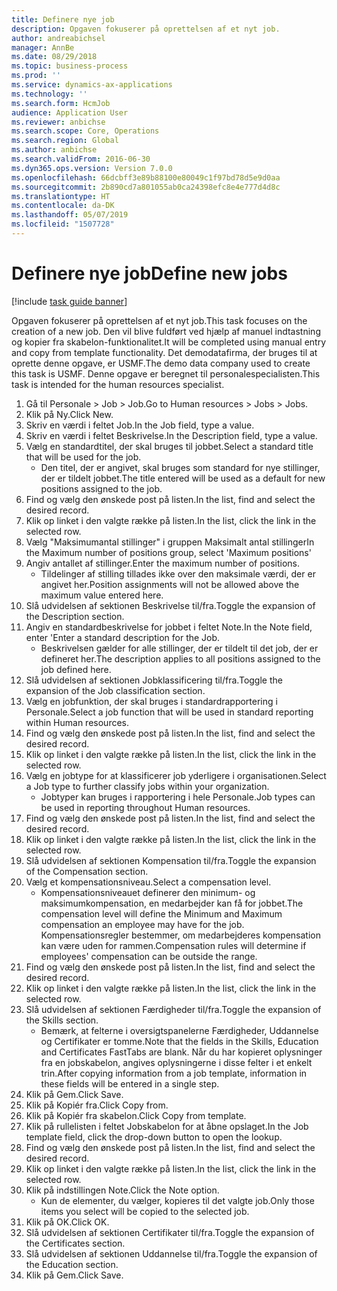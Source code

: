 ```yaml
---
title: Definere nye job
description: Opgaven fokuserer på oprettelsen af et nyt job.
author: andreabichsel
manager: AnnBe
ms.date: 08/29/2018
ms.topic: business-process
ms.prod: ''
ms.service: dynamics-ax-applications
ms.technology: ''
ms.search.form: HcmJob
audience: Application User
ms.reviewer: anbichse
ms.search.scope: Core, Operations
ms.search.region: Global
ms.author: anbichse
ms.search.validFrom: 2016-06-30
ms.dyn365.ops.version: Version 7.0.0
ms.openlocfilehash: 66dcbff3e89b88100e80049c1f97bd78d5e9d0aa
ms.sourcegitcommit: 2b890cd7a801055ab0ca24398efc8e4e777d4d8c
ms.translationtype: HT
ms.contentlocale: da-DK
ms.lasthandoff: 05/07/2019
ms.locfileid: "1507728"
---
```

# <a name="define-new-jobs"></a><span data-ttu-id="e022d-103">Definere nye job</span><span class="sxs-lookup"><span data-stu-id="e022d-103">Define new jobs</span></span>

[!include [task guide banner](../../includes/task-guide-banner.md)]

<span data-ttu-id="e022d-104">Opgaven fokuserer på oprettelsen af et nyt job.</span><span class="sxs-lookup"><span data-stu-id="e022d-104">This task focuses on the creation of a new job.</span></span> <span data-ttu-id="e022d-105">Den vil blive fuldført ved hjælp af manuel indtastning og kopier fra skabelon-funktionalitet.</span><span class="sxs-lookup"><span data-stu-id="e022d-105">It will be completed using manual entry and copy from template functionality.</span></span> <span data-ttu-id="e022d-106">Det demodatafirma, der bruges til at oprette denne opgave, er USMF.</span><span class="sxs-lookup"><span data-stu-id="e022d-106">The demo data company used to create this task is USMF.</span></span> <span data-ttu-id="e022d-107">Denne opgave er beregnet til personalespecialisten.</span><span class="sxs-lookup"><span data-stu-id="e022d-107">This task is intended for the human resources specialist.</span></span>

1. <span data-ttu-id="e022d-108">Gå til Personale > Job > Job.</span><span class="sxs-lookup"><span data-stu-id="e022d-108">Go to Human resources > Jobs > Jobs.</span></span>
2. <span data-ttu-id="e022d-109">Klik på Ny.</span><span class="sxs-lookup"><span data-stu-id="e022d-109">Click New.</span></span>
3. <span data-ttu-id="e022d-110">Skriv en værdi i feltet Job.</span><span class="sxs-lookup"><span data-stu-id="e022d-110">In the Job field, type a value.</span></span>
4. <span data-ttu-id="e022d-111">Skriv en værdi i feltet Beskrivelse.</span><span class="sxs-lookup"><span data-stu-id="e022d-111">In the Description field, type a value.</span></span>
5. <span data-ttu-id="e022d-112">Vælg en standardtitel, der skal bruges til jobbet.</span><span class="sxs-lookup"><span data-stu-id="e022d-112">Select a standard title that will be used for the job.</span></span> 
    * <span data-ttu-id="e022d-113">Den titel, der er angivet, skal bruges som standard for nye stillinger, der er tildelt jobbet.</span><span class="sxs-lookup"><span data-stu-id="e022d-113">The title entered will be used as a default for new positions assigned to the job.</span></span>  
6. <span data-ttu-id="e022d-114">Find og vælg den ønskede post på listen.</span><span class="sxs-lookup"><span data-stu-id="e022d-114">In the list, find and select the desired record.</span></span>
7. <span data-ttu-id="e022d-115">Klik op linket i den valgte række på listen.</span><span class="sxs-lookup"><span data-stu-id="e022d-115">In the list, click the link in the selected row.</span></span>
8. <span data-ttu-id="e022d-116">Vælg "Maksimumantal stillinger" i gruppen Maksimalt antal stillinger</span><span class="sxs-lookup"><span data-stu-id="e022d-116">In the Maximum number of positions group, select 'Maximum positions'</span></span>
9. <span data-ttu-id="e022d-117">Angiv antallet af stillinger.</span><span class="sxs-lookup"><span data-stu-id="e022d-117">Enter the maximum number of positions.</span></span> 
    * <span data-ttu-id="e022d-118">Tildelinger af stilling tillades ikke over den maksimale værdi, der er angivet her.</span><span class="sxs-lookup"><span data-stu-id="e022d-118">Position assignments will not be allowed above the maximum value entered here.</span></span>  
10. <span data-ttu-id="e022d-119">Slå udvidelsen af sektionen Beskrivelse til/fra.</span><span class="sxs-lookup"><span data-stu-id="e022d-119">Toggle the expansion of the Description section.</span></span>
11. <span data-ttu-id="e022d-120">Angiv en standardbeskrivelse for jobbet i feltet Note.</span><span class="sxs-lookup"><span data-stu-id="e022d-120">In the Note field, enter 'Enter a standard description for the Job.</span></span>
    * <span data-ttu-id="e022d-121">Beskrivelsen gælder for alle stillinger, der er tildelt til det job, der er defineret her.</span><span class="sxs-lookup"><span data-stu-id="e022d-121">The description applies to all positions assigned to the job defined here.</span></span>  
12. <span data-ttu-id="e022d-122">Slå udvidelsen af sektionen Jobklassificering til/fra.</span><span class="sxs-lookup"><span data-stu-id="e022d-122">Toggle the expansion of the Job classification section.</span></span>
13. <span data-ttu-id="e022d-123">Vælg en jobfunktion, der skal bruges i standardrapportering i Personale.</span><span class="sxs-lookup"><span data-stu-id="e022d-123">Select a job function that will be used in standard reporting within Human resources.</span></span>
14. <span data-ttu-id="e022d-124">Find og vælg den ønskede post på listen.</span><span class="sxs-lookup"><span data-stu-id="e022d-124">In the list, find and select the desired record.</span></span>
15. <span data-ttu-id="e022d-125">Klik op linket i den valgte række på listen.</span><span class="sxs-lookup"><span data-stu-id="e022d-125">In the list, click the link in the selected row.</span></span>
16. <span data-ttu-id="e022d-126">Vælg en jobtype for at klassificerer job yderligere i organisationen.</span><span class="sxs-lookup"><span data-stu-id="e022d-126">Select a Job type to further classify jobs within your organization.</span></span> 
    * <span data-ttu-id="e022d-127">Jobtyper kan bruges i rapportering i hele Personale.</span><span class="sxs-lookup"><span data-stu-id="e022d-127">Job types can be used in reporting throughout Human resources.</span></span>  
17. <span data-ttu-id="e022d-128">Find og vælg den ønskede post på listen.</span><span class="sxs-lookup"><span data-stu-id="e022d-128">In the list, find and select the desired record.</span></span>
18. <span data-ttu-id="e022d-129">Klik op linket i den valgte række på listen.</span><span class="sxs-lookup"><span data-stu-id="e022d-129">In the list, click the link in the selected row.</span></span>
19. <span data-ttu-id="e022d-130">Slå udvidelsen af sektionen Kompensation til/fra.</span><span class="sxs-lookup"><span data-stu-id="e022d-130">Toggle the expansion of the Compensation section.</span></span>
20. <span data-ttu-id="e022d-131">Vælg et kompensationsniveau.</span><span class="sxs-lookup"><span data-stu-id="e022d-131">Select a compensation level.</span></span>
    * <span data-ttu-id="e022d-132">Kompensationsniveauet definerer den minimum- og maksimumkompensation, en medarbejder kan få for jobbet.</span><span class="sxs-lookup"><span data-stu-id="e022d-132">The compensation level will define the Minimum and Maximum compensation an employee may have for the job.</span></span> <span data-ttu-id="e022d-133">Kompensationsregler bestemmer, om medarbejderes kompensation kan være uden for rammen.</span><span class="sxs-lookup"><span data-stu-id="e022d-133">Compensation rules will determine if employees' compensation can be outside the range.</span></span>  
21. <span data-ttu-id="e022d-134">Find og vælg den ønskede post på listen.</span><span class="sxs-lookup"><span data-stu-id="e022d-134">In the list, find and select the desired record.</span></span>
22. <span data-ttu-id="e022d-135">Klik op linket i den valgte række på listen.</span><span class="sxs-lookup"><span data-stu-id="e022d-135">In the list, click the link in the selected row.</span></span>
23. <span data-ttu-id="e022d-136">Slå udvidelsen af sektionen Færdigheder til/fra.</span><span class="sxs-lookup"><span data-stu-id="e022d-136">Toggle the expansion of the Skills section.</span></span>
    * <span data-ttu-id="e022d-137">Bemærk, at felterne i oversigtspanelerne Færdigheder, Uddannelse og Certifikater er tomme.</span><span class="sxs-lookup"><span data-stu-id="e022d-137">Note that the fields in the Skills, Education and Certificates FastTabs are blank.</span></span> <span data-ttu-id="e022d-138">Når du har kopieret oplysninger fra en jobskabelon, angives oplysningerne i disse felter i et enkelt trin.</span><span class="sxs-lookup"><span data-stu-id="e022d-138">After copying information from a job template, information in these fields will be entered in a single step.</span></span>   
24. <span data-ttu-id="e022d-139">Klik på Gem.</span><span class="sxs-lookup"><span data-stu-id="e022d-139">Click Save.</span></span>
25. <span data-ttu-id="e022d-140">Klik på Kopiér fra.</span><span class="sxs-lookup"><span data-stu-id="e022d-140">Click Copy from.</span></span>
26. <span data-ttu-id="e022d-141">Klik på Kopiér fra skabelon.</span><span class="sxs-lookup"><span data-stu-id="e022d-141">Click Copy from template.</span></span>
27. <span data-ttu-id="e022d-142">Klik på rullelisten i feltet Jobskabelon for at åbne opslaget.</span><span class="sxs-lookup"><span data-stu-id="e022d-142">In the Job template field, click the drop-down button to open the lookup.</span></span>
28. <span data-ttu-id="e022d-143">Find og vælg den ønskede post på listen.</span><span class="sxs-lookup"><span data-stu-id="e022d-143">In the list, find and select the desired record.</span></span>
29. <span data-ttu-id="e022d-144">Klik op linket i den valgte række på listen.</span><span class="sxs-lookup"><span data-stu-id="e022d-144">In the list, click the link in the selected row.</span></span>
30. <span data-ttu-id="e022d-145">Klik på indstillingen Note.</span><span class="sxs-lookup"><span data-stu-id="e022d-145">Click the Note option.</span></span>
    * <span data-ttu-id="e022d-146">Kun de elementer, du vælger, kopieres til det valgte job.</span><span class="sxs-lookup"><span data-stu-id="e022d-146">Only those items you select will be copied to the selected job.</span></span>    
31. <span data-ttu-id="e022d-147">Klik på OK.</span><span class="sxs-lookup"><span data-stu-id="e022d-147">Click OK.</span></span>
32. <span data-ttu-id="e022d-148">Slå udvidelsen af sektionen Certifikater til/fra.</span><span class="sxs-lookup"><span data-stu-id="e022d-148">Toggle the expansion of the Certificates section.</span></span>
33. <span data-ttu-id="e022d-149">Slå udvidelsen af sektionen Uddannelse til/fra.</span><span class="sxs-lookup"><span data-stu-id="e022d-149">Toggle the expansion of the Education section.</span></span>
34. <span data-ttu-id="e022d-150">Klik på Gem.</span><span class="sxs-lookup"><span data-stu-id="e022d-150">Click Save.</span></span>

